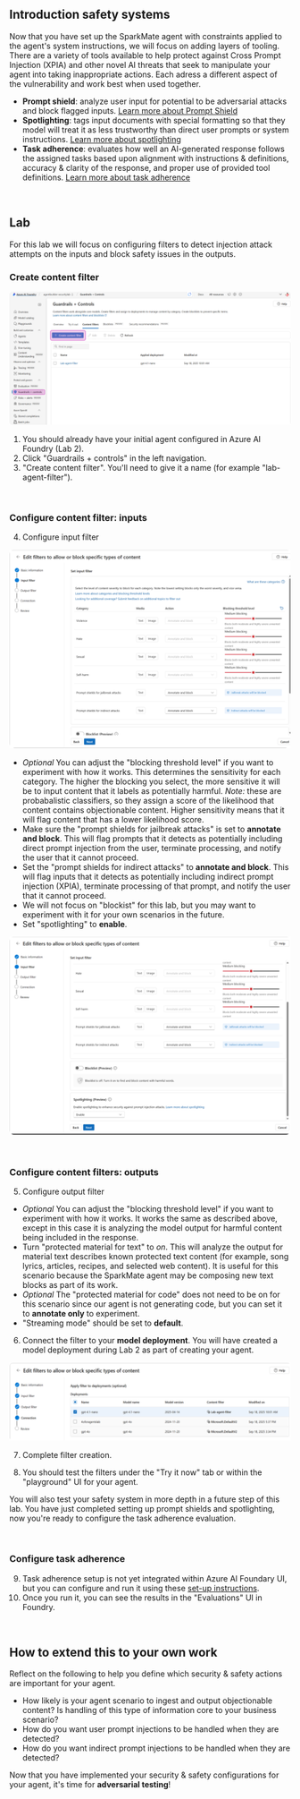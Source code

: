 ## Introduction safety systems

Now that you have set up the SparkMate agent with constraints applied to the agent's system instructions, we will focus on adding layers of tooling. There are a variety of tools available to help protect against Cross Prompt Injection (XPIA) and other novel AI threats that seek to manipulate your agent into taking inappropriate actions. Each adress a different aspect of the vulnerability and work best when used together.

- **Prompt shield**: analyze user input for potential to be adversarial attacks and block flagged inputs. <a href="https://learn.microsoft.com/en-us/azure/ai-foundry/openai/concepts/content-filter-prompt-shields" target="_blank" rel="noopener noreferrer">Learn more about Prompt Shield</a>
- **Spotlighting**: tags input documents with special formatting so that they model will treat it as less trustworthy than direct user prompts or system instructions. <a href="https://learn.microsoft.com/en-us/azure/ai-foundry/openai/concepts/content-filter-prompt-shields#spotlighting-for-prompt-shields-preview" target="_blank" rel="noopener noreferrer">Learn more about spotlighting</a>
- **Task adherence**: evaluates how well an AI-generated response follows the assigned tasks based upon alignment with instructions & definitions, accuracy & clarity of the response, and proper use of provided tool definitions. <a href="https://learn.microsoft.com/en-us/azure/ai-foundry/concepts/evaluation-evaluators/agent-evaluators#task-adherence-output" target="_blank" rel="noopener noreferrer">Learn more about task adherence</a>

<br>

## Lab

For this lab we will focus on configuring filters to detect injection attack attempts on the inputs and block safety issues in the outputs.

### Create content filter

![Create a filter](media/filters-list.png)

1. You should already have your initial agent configured in Azure AI Foundry (Lab 2).
2.  Click "Guardrails + controls" in the left navigation. 
3. "Create content filter". You'll need to give it a name (for example "lab-agent-filter").

<br>

### Configure content filter: inputs

4. Configure input filter

![Input filter options](media/filter-configuration.png)

  - *Optional* You can adjust the "blocking threshold level" if you want to experiment with how it works. This determines the sensitivity for each category. The higher the blocking you select, the more sensitive it will be to input content that it labels as potentially harmful. *Note:* these are probabalistic classifiers, so they assign a score of the likelihood that content contains objectionable content. Higher sensitivity means that it will flag content that has a lower likelihood score.
  - Make sure the "prompt shields for jailbreak attacks" is set to **annotate and block**. This will flag prompts that it detects as potentially including direct prompt injection from the user, terminate processing, and notify the user that it cannot proceed.
  - Set the "prompt shields for indirect attacks" to **annotate and block**. This will flag inputs that it detects as potentially including indirect prompt injection (XPIA), terminate processing of that prompt, and notify the user that it cannot proceed.
  - We will not focus on "blockist" for this lab, but you may want to experiment with it for your own scenarios in the future.  
  - Set "spotlighting" to **enable**.

![Spotlighting control](media/filter-configuration-2.png)

<br>

### Configure content filters: outputs
5. Configure output filter
  - *Optional* You can adjust the "blocking threshold level" if you want to experiment with how it works. It works the same as described above, except in this case it is analyzing the model output for harmful content being included in the response.
  - Turn "protected material for text" to *on*. This will analyze the output for material text describes known protected text content (for example, song lyrics, articles, recipes, and selected web content). It is useful for this scenario because the SparkMate agent may be composing new text blocks as part of its work.
  - *Optional* The "protected material for code" does not need to be on for this scenario since our agent is not generating code, but you can set it to **annotate only** to experiment.
  - "Streaming mode" should be set to **default**.

6. Connect the filter to your **model deployment**. You will have created a model deployment during Lab 2 as part of creating your agent.

![Filter to deployment connection](media/filter-to-deployment.png)

7. Complete filter creation.

8. You should test the filters under the "Try it now" tab or within the "playground" UI for your agent. 

You will also test your safety system in more depth in a future step of this lab. You have just completed setting up prompt shields and spotlighting, now you're ready to configure the task adherence evaluation.

<br>

### Configure task adherence

9. Task adherence setup is not yet integrated within Azure AI Foundary UI, but you can configure and run it using these <a href="https://github.com/Azure-Samples/azureai-samples/blob/main/scenarios/evaluate/Supported_Evaluation_Metrics/Agent_Evaluation/AI_Judge_Evaluator_Task_Adherence.ipynb" target="_blank" rel="noopener noreferrer">set-up instructions</a>.
10. Once you run it, you can see the results in the "Evaluations" UI in Foundry.

<br>

## How to extend this to your own work

Reflect on the following to help you define which security & safety actions are important for your agent.

- How likely is your agent scenario to ingest and output objectionable content? Is handling of this type of information core to your business scenario?
- How do you want user prompt injections to be handled when they are detected?
- How do you want indirect prompt injections to be handled when they are detected? 

Now that you have implemented your security & safety configurations for your agent, it's time for **adversarial testing**!



